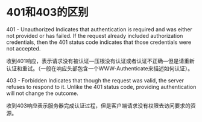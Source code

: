 # 401和403的区别
401 - Unauthorized Indicates that authentication is required and was either not provided or has failed. 
If the request already included authorization credentials, 
then the 401 status code indicates that those credentials were not accepted.

收到401响应，表示请求没有被认证—压根没有认证或者认证不正确—但是请重新认证和重试。（一般在响应头部包含一个WWW-Authenticate来描述如何认证）。

403 - Forbidden Indicates that though the request was valid, the server refuses to respond to it. 
Unlike the 401 status code, providing authentication will not change the outcome.

收到403响应表示服务器完成认证过程，但是客户端请求没有权限去访问要求的资源。